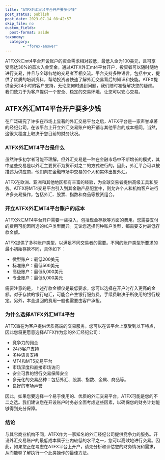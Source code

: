 ```yaml
---
title: "ATFX外汇mt4平台开户要多少钱"
post_status: publish
post_date: 2023-07-14 08:42:57
skip_file: no
custom_fields: 
  post-format: aside
taxonomy:
  category:
        - "forex-answer"
---
```


ATFX外汇mt4平台开设账户的资金需求相对较低，最低入金为100美元，且可享受高达30%的首次入金奖金。通过ATFX外汇mt4平台开户，投资者可以随时随地进行交易，并且与全球各地的交易者互相交流。平台支持多种语言，包括中文，提供了优质的培训资料，帮助投资者快速了解外汇交易背后的知识和技能。ATFX提供全天24小时的客户支持，无论您何时遇到问题，我们随时准备解决您的疑虑。我们致力于为客户提供一个安全、稳定的交易环境，让您可以安心交易。

## ATFX外汇MT4平台开户要多少钱

在广泛研究了许多在市场上显著的外汇交易平台之后，ATFX平台是一家声誉卓著的经纪公司。在该平台上开立外汇交易账户的开销与其他平台的成本相同。当然，这很大程度上取决于您目前的财务状况。

### ATFX外汇MT4平台是什么

虽然许多初学者可能不理解，但外汇交易是一种在金融市场中不断增长的模式，其中这些交易是以外汇主要货币为货币对之二的方式进行的。因此，外汇平台可以被描述为供应商，他们向在金融市场中交易的个人和实体出售外汇。

ATFX在欧洲、亚洲和其他地区都有丰富的经验，为全球交易者提供高级工具和服务。ATFX将MT4交易平台引入到其金融产品配套中，则允许个人和机构客户进行许多交易操作，包括外汇、股票、指数和商品等投资组合。

### 开立ATFX外汇MT4平台账户的成本

ATFX外汇MT4平台开户需要一些投入，包括现金存款等方面的费用。您需要支付的费用可能因所选的帐户类型而异。无论您选择何种账户类型，都需要支付最低存款金额。

ATFX提供了多种账户类型，以满足不同交易者的需要。不同的账户类型所要求的最小初始存款不同，具体如下：

- 微型账户：最低200美元
- 标准账户：最低500美元
- 高级账户：最低5,000美元
- 专业账户：最低5,000美元

需要注意的是，上述存款金额仅是最低要求。您可以选择在开户时存入更高的金额。对于存款的银行电汇，可能会产生银行服务费，手续费取决于所使用的银行规定。另外，本金退回的费用一般也需要由客户承担。

### 为什么选择ATFX外汇MT4平台

ATFX旨在为客户提供优质高端的交易服务。您可以在该平台上享受到以下特点，因此您将更愿意选择ATFX作为您的外汇经纪公司：

- 竞争力的佣金
- 24/5客户支持
- 多种语言支持
- MT4和MT5交易平台
- 市场深度和直接市场访问
- 安全可靠的银行交易保障安全
- 多元化的交易品种：包括外汇、股票、指数、金属、商品等。
- 良好的市场声誉

因此，如果您要选择一个易于使用的、优质的外汇交易平台，ATFX可能是您的不二之选。我们建议您在开设账户时务必全面考虑这些因素，以确保您的财务计划能够得到充分保障。

### 结论

与其它商业机构不同，ATFX作为一家知名的外汇经纪公司提供竞争力的服务。开设外汇交易账户的最低成本属于业内较低的水平之一，您可以高效地进行交易。因此，如果您正在考虑在ATFX平台上开户，请先分析和评估您的财务情况和需求，从而能够了解执行一个此类操作的最佳方法。